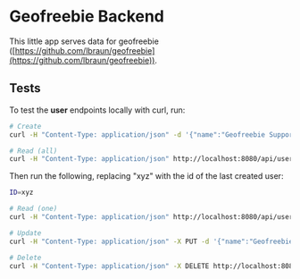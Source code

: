 # Geofreebie Backend

This little app serves data for geofreebie ([https://github.com/lbraun/geofreebie](https://github.com/lbraun/geofreebie)).

## Tests

To test the **user** endpoints locally with curl, run:

```bash
# Create
curl -H "Content-Type: application/json" -d '{"name":"Geofreebie Support", "email": "support@geofreebie.com"}' http://localhost:8080/api/users

# Read (all)
curl -H "Content-Type: application/json" http://localhost:8080/api/users
```

Then run the following, replacing "xyz" with the id of the last created user:

```bash
ID=xyz

# Read (one)
curl -H "Content-Type: application/json" http://localhost:8080/api/users/$ID

# Update
curl -H "Content-Type: application/json" -X PUT -d '{"name":"Geofreebie Support Guys","email":"support@geofreebie.com"}' http://localhost:8080/api/users/$ID/

# Delete
curl -H "Content-Type: application/json" -X DELETE http://localhost:8080/api/users/$ID/
```
